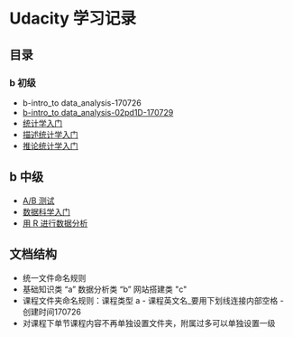 # Udacity 学习记录

## 目录
### b 初级
* b-intro_to data_analysis-170726
* [b-intro_to data_analysis-02pd1D-170729](http://note.youdao.com/noteshare?id=95b9615f32d7c3a771c62ebcc7dd794f) 
* [统计学入门](https://cn.udacity.com/course/intro-to-statistics--st101)
* [描述统计学入门](https://cn.udacity.com/course/intro-to-descriptive-statistics--ud827)
* [推论统计学入门](https://cn.udacity.com/course/intro-to-inferential-statistics--ud201)

## b 中级
* [A/B 测试](https://cn.udacity.com/course/ab-testing--ud257)
* [数据科学入门](https://cn.udacity.com/course/intro-to-data-science--ud359)
* [用 R 进行数据分析](https://cn.udacity.com/course/data-analysis-with-r--ud651)
## 文档结构

* 统一文件命名规则
* 基础知识类 “a”  数据分析类 “b” 网站搭建类 "c"
* 课程文件夹命名规则：课程类型 a - 课程英文名_要用下划线连接内部空格 - 创建时间170726
* 对课程下单节课程内容不再单独设置文件夹，附属过多可以单独设置一级